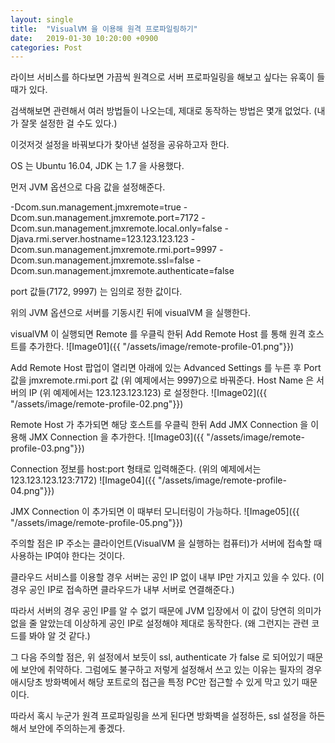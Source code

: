 ```yaml
---
layout: single
title:  "VisualVM 을 이용해 원격 프로파일링하기"
date:   2019-01-30 10:20:00 +0900
categories: Post
---
```


라이브 서비스를 하다보면 가끔씩 원격으로 서버 프로파일링을 해보고 싶다는 유혹이 들때가 있다.

검색해보면 관련해서 여러 방법들이 나오는데, 제대로 동작하는 방법은 몇개 없었다. (내가 잘못 설정한 걸 수도 있다.)

이것저것 설정을 바꿔보다가 찾아낸 설정을 공유하고자 한다.

OS 는 Ubuntu 16.04, JDK 는 1.7 을 사용했다.

먼저 JVM 옵션으로 다음 값을 설정해준다.

-Dcom.sun.management.jmxremote=true -Dcom.sun.management.jmxremote.port=7172
-Dcom.sun.management.jmxremote.local.only=false -Djava.rmi.server.hostname=123.123.123.123
-Dcom.sun.management.jmxremote.rmi.port=9997
-Dcom.sun.management.jmxremote.ssl=false -Dcom.sun.management.jmxremote.authenticate=false

port 값들(7172, 9997) 는 임의로 정한 값이다.

위의 JVM 옵션으로 서버를 기동시킨 뒤에 visualVM 을 실행한다.

visualVM 이 실행되면 Remote 를 우클릭 한뒤 Add Remote Host 를 통해 원격 호스트를 추가한다.
![Image01]({{ "/assets/image/remote-profile-01.png"}})


Add Remote Host 팝업이 열리면 아래에 있는 Advanced Settings 를 누른 후 Port 값을 jmxremote.rmi.port 값 (위 예제에서는 9997)으로 바꿔준다. Host Name 은 서버의 IP (위 예제에서는 123.123.123.123) 로 설정한다.
![Image02]({{ "/assets/image/remote-profile-02.png"}}) 


Remote Host 가 추가되면 해당 호스트를 우클릭 한뒤 Add JMX Connection 을 이용해 JMX Connection 을 추가한다.
![Image03]({{ "/assets/image/remote-profile-03.png"}})


Connection 정보를 host:port 형태로 입력해준다. (위의 예제에서는 123.123.123.123:7172)
![Image04]({{ "/assets/image/remote-profile-04.png"}})


JMX Connection 이 추가되면 이 때부터 모니터링이 가능하다.
![Image05]({{ "/assets/image/remote-profile-05.png"}})


주의할 점은 IP 주소는 클라이언트(VisualVM 을 실행하는 컴퓨터)가 서버에 접속할 때 사용하는 IP여야 한다는 것이다.

클라우드 서비스를 이용할 경우 서버는 공인 IP 없이 내부 IP만 가지고 있을 수 있다. (이 경우 공인 IP로 접속하면 클라우드가 내부 서버로 연결해준다.)

따라서 서버의 경우 공인 IP를 알 수 없기 때문에 JVM 입장에서 이 값이 당연히 의미가 없을 줄 알았는데 이상하게 공인 IP로 설정해야 제대로 동작한다. (왜 그런지는 관련 코드를 봐야 알 것 같다.)


그 다음 주의할 점은, 위 설정에서 보듯이 ssl, authenticate 가 false 로 되어있기 때문에 보안에 취약하다. 그럼에도 불구하고 저렇게 설정해서 쓰고 있는 이유는 필자의 경우 애시당초 방화벽에서 해당 포트로의 접근을 특정 PC만 접근할 수 있게 막고 있기 때문이다.

따라서 혹시 누군가 원격 프로파일링을 쓰게 된다면 방화벽을 설정하든, ssl 설정을 하든 해서 보안에 주의하는게 좋겠다.